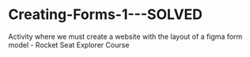 # Creating-Forms-1---SOLVED
Activity where we must create a website with the layout of a figma form model - Rocket Seat Explorer Course
